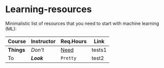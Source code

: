 # Learning-resources
Minimalistic list of resources that you need to start with machine learning (ML):

Course | Instructor | Req.Hours | Link |
--- | --- | --- | --- |
**Things** | _Don't_ | [Need](http://makeuseof.com)|tests1
To | *__Look__* | `Pretty`|test2
